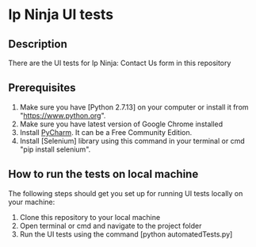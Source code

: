 # Ip Ninja UI tests

## Description

There are the UI tests for Ip Ninja: Contact Us form in this repository

## Prerequisites

1. Make sure you have [Python 2.7.13] on your computer or install it from "https://www.python.org".
2. Make sure you have latest version of Google Chrome installed
3. Install [PyCharm](https://www.jetbrains.com/pycharm/). It can be a Free Community Edition.
4. Install [Selenium] library using this command in your terminal or cmd "pip install selenium".

## How to run the tests on local machine

The following steps should get you set up for running UI tests locally on your machine:

1. Clone this repository to your local machine
2. Open terminal or cmd and navigate to the project folder
3. Run the UI tests using the command [python automatedTests.py]



